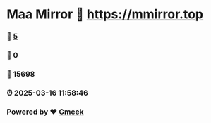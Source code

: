 # Maa Mirror :link: https://mmirror.top 
### :page_facing_up: [5](https://mmirror.top/tag.html) 
### :speech_balloon: 0 
### :hibiscus: 15698 
### :alarm_clock: 2025-03-16 11:58:46 
### Powered by :heart: [Gmeek](https://github.com/Meekdai/Gmeek)
